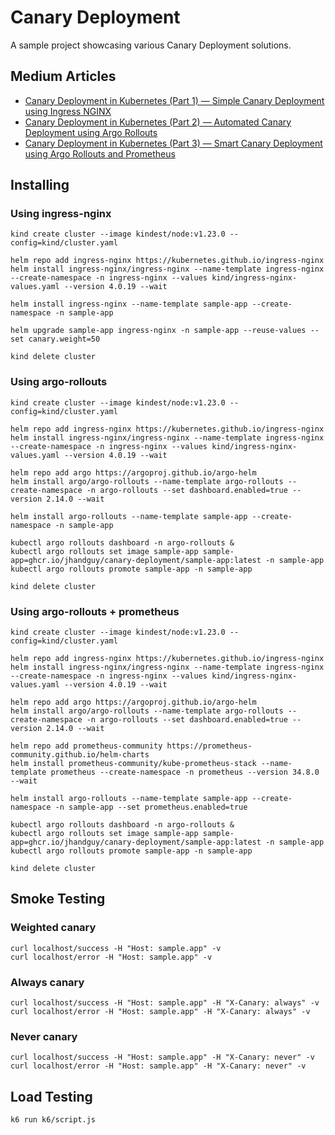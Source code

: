 # Canary Deployment

A sample project showcasing various Canary Deployment solutions.

## Medium Articles

- [Canary Deployment in Kubernetes (Part 1) — Simple Canary Deployment using Ingress NGINX](https://medium.com/@jhandguy/canary-deployment-in-kubernetes-part-1-simple-canary-deployment-using-ingress-nginx-f8f5da2b0f38)
- [Canary Deployment in Kubernetes (Part 2) — Automated Canary Deployment using Argo Rollouts](https://medium.com/@jhandguy/canary-deployment-in-kubernetes-part-2-automated-canary-deployment-using-argo-rollouts-8a3550d5a434)
- [Canary Deployment in Kubernetes (Part 3) — Smart Canary Deployment using Argo Rollouts and Prometheus](https://medium.com/@jhandguy/canary-deployment-in-kubernetes-part-3-smart-canary-deployment-using-argo-rollouts-and-47992d72222c)

## Installing

### Using ingress-nginx

```shell
kind create cluster --image kindest/node:v1.23.0 --config=kind/cluster.yaml

helm repo add ingress-nginx https://kubernetes.github.io/ingress-nginx
helm install ingress-nginx/ingress-nginx --name-template ingress-nginx --create-namespace -n ingress-nginx --values kind/ingress-nginx-values.yaml --version 4.0.19 --wait

helm install ingress-nginx --name-template sample-app --create-namespace -n sample-app

helm upgrade sample-app ingress-nginx -n sample-app --reuse-values --set canary.weight=50

kind delete cluster
```

### Using argo-rollouts

```shell
kind create cluster --image kindest/node:v1.23.0 --config=kind/cluster.yaml

helm repo add ingress-nginx https://kubernetes.github.io/ingress-nginx
helm install ingress-nginx/ingress-nginx --name-template ingress-nginx --create-namespace -n ingress-nginx --values kind/ingress-nginx-values.yaml --version 4.0.19 --wait

helm repo add argo https://argoproj.github.io/argo-helm
helm install argo/argo-rollouts --name-template argo-rollouts --create-namespace -n argo-rollouts --set dashboard.enabled=true --version 2.14.0 --wait

helm install argo-rollouts --name-template sample-app --create-namespace -n sample-app

kubectl argo rollouts dashboard -n argo-rollouts &
kubectl argo rollouts set image sample-app sample-app=ghcr.io/jhandguy/canary-deployment/sample-app:latest -n sample-app
kubectl argo rollouts promote sample-app -n sample-app

kind delete cluster
```

### Using argo-rollouts + prometheus

```shell
kind create cluster --image kindest/node:v1.23.0 --config=kind/cluster.yaml

helm repo add ingress-nginx https://kubernetes.github.io/ingress-nginx
helm install ingress-nginx/ingress-nginx --name-template ingress-nginx --create-namespace -n ingress-nginx --values kind/ingress-nginx-values.yaml --version 4.0.19 --wait

helm repo add argo https://argoproj.github.io/argo-helm
helm install argo/argo-rollouts --name-template argo-rollouts --create-namespace -n argo-rollouts --set dashboard.enabled=true --version 2.14.0 --wait

helm repo add prometheus-community https://prometheus-community.github.io/helm-charts
helm install prometheus-community/kube-prometheus-stack --name-template prometheus --create-namespace -n prometheus --version 34.8.0 --wait

helm install argo-rollouts --name-template sample-app --create-namespace -n sample-app --set prometheus.enabled=true

kubectl argo rollouts dashboard -n argo-rollouts &
kubectl argo rollouts set image sample-app sample-app=ghcr.io/jhandguy/canary-deployment/sample-app:latest -n sample-app
kubectl argo rollouts promote sample-app -n sample-app

kind delete cluster
```

## Smoke Testing

### Weighted canary

```shell
curl localhost/success -H "Host: sample.app" -v
curl localhost/error -H "Host: sample.app" -v
```

### Always canary

```shell
curl localhost/success -H "Host: sample.app" -H "X-Canary: always" -v
curl localhost/error -H "Host: sample.app" -H "X-Canary: always" -v
```

### Never canary

```shell
curl localhost/success -H "Host: sample.app" -H "X-Canary: never" -v
curl localhost/error -H "Host: sample.app" -H "X-Canary: never" -v
```

## Load Testing

```shell
k6 run k6/script.js
```
